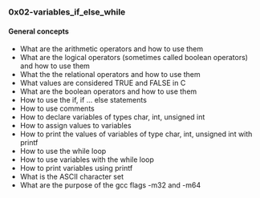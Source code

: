 ### 0x02-variables_if_else_while
#### General concepts
 - What are the arithmetic operators and how to use them
 - What are the logical operators (sometimes called boolean operators) and how to use them
 - What the the relational operators and how to use them
 - What values are considered TRUE and FALSE in C
 - What are the boolean operators and how to use them
 - How to use the if, if ... else statements
 - How to use comments
 - How to declare variables of types char, int, unsigned int
 - How to assign values to variables
 - How to print the values of variables of type char, int, unsigned int with printf
 - How to use the while loop
 - How to use variables with the while loop
 - How to print variables using printf
 - What is the ASCII character set
 - What are the purpose of the gcc flags -m32 and -m64
